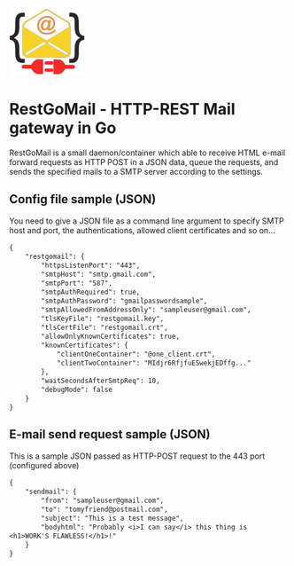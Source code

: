 ![RestGoMail logo](https://raw.githubusercontent.com/hyper-prog/restgomail/main/images/restgomail.png)

RestGoMail - HTTP-REST Mail gateway in Go
==========================================

RestGoMail is a small daemon/container which able to receive HTML e-mail forward requests 
as HTTP POST in a JSON data, queue the requests, and sends the specified
mails to a SMTP server according to the settings.


Config file sample (JSON) 
-------------------------
You need to give a JSON file as a command line argument to specify
SMTP host and port, the authentications, allowed client certificates and so on...

    {
        "restgomail": {
            "httpsListenPort": "443",
            "smtpHost": "smtp.gmail.com",
            "smtpPort": "587",
            "smtpAuthRequired": true,
            "smtpAuthPassword": "gmailpasswordsample",
            "smtpAllowedFromAddressOnly": "sampleuser@gmail.com",
            "tlsKeyFile": "restgomail.key",
            "tlsCertFile": "restgomail.crt",
            "allowOnlyKnownCertificates": true,
            "knownCertificates": {
                "clientOneContainer": "@one_client.crt",
                "clientTwoContainer": "MIdjr6RfjfuESwekjEDffg..."
            },
            "waitSecondsAfterSmtpReq": 10,
            "debugMode": false
        }
    }

E-mail send request sample (JSON)
---------------------------------
This is a sample JSON passed as HTTP-POST request to the 443 port (configured above)

    {
        "sendmail": {
            "from": "sampleuser@gmail.com",
            "to": "tomyfriend@postmail.com",
            "subject": "This is a test message",
            "bodyhtml": "Probably <i>I can say</i> this thing is <h1>WORK'S FLAWLESS!</h1>!"
        }
    }

